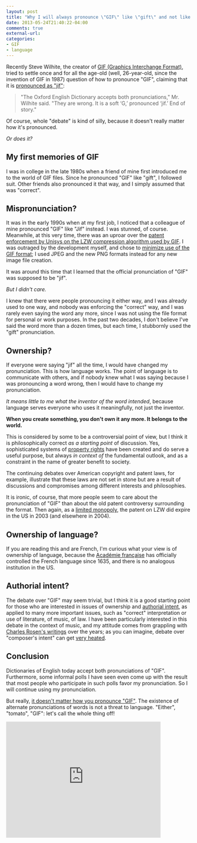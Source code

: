 ```yaml
---
layout: post
title: "Why I will always pronounce \"GIF\" like \"gift\" and not like \"Jif\""
date: 2013-05-24T21:40:22-04:00
comments: true
external-url: 
categories: 
- GIF
- language
---
```

Recently Steve Wilhite, the creator of [GIF (Graphics Interchange Format)](http://en.wikipedia.org/wiki/Graphics_Interchange_Format), tried to settle once and for all the age-old (well, 26-year-old, since the invention of GIF in 1987) question of how to pronounce "GIF", claiming that it is [pronounced as "jif"](http://howtopronouncegif.com/):

<blockquote>
"The Oxford English Dictionary accepts both pronunciations," Mr. Wilhite said. "They are wrong. It is a soft ‘G,’ pronounced ‘jif.’ End of story." 
</blockquote>

Of course, whole "debate" is kind of silly, because it doesn't really matter how it's pronounced.

*Or does it?*

<!--more-->

## My first memories of GIF

I was in college in the late 1980s when a friend of mine first introduced me to the world of GIF files. Since he pronounced "GIF" like "gift", I followed suit. Other friends also pronounced it that way, and I simply assumed that was "correct".

## Mispronunciation?

It was in the early 1990s when at my first job, I noticed that a colleague of mine pronounced "GIF" like "Jif" instead. I was stunned, of course. Meanwhile, at this very time, there was an uproar over the [patent enforcement by Unisys on the LZW compression algorithm used by GIF](http://en.wikipedia.org/wiki/Graphics_Interchange_Format#Unisys_and_LZW_patent_enforcement). I was outraged by the development myself, and chose to [minimize use of the GIF format](http://www.gnu.org/philosophy/gif.html); I used JPEG and the new PNG formats instead for any new image file creation.

It was around this time that I learned that the official pronunciation of "GIF" was supposed to be "jif".

*But I didn't care.*

I knew that there were people pronouncing it either way, and I was already used to one way, and nobody was enforcing the "correct" way, and I was rarely even saying the word any more, since I was not using the file format for personal or work purposes. In the past two decades, I don't believe I've said the word more than a dozen times, but each time, I stubbornly used the "gift" pronunciation.

## Ownership?

If everyone were saying "jif" all the time, I would have changed my pronunciation. This is how language works. The point of language is to communicate with others, and if nobody knew what I was saying because I was pronouncing a word wrong, then I would have to change my pronunciation.

*It means little to me what the inventor of the word intended*, because language serves everyone who uses it meaningfully, not just the inventor.

**When you create something, you don't own it any more. It belongs to the world.**

This is considered by some to be a controversial point of view, but I think it is philosophically correct *as a starting point* of discussion. Yes, sophisticated systems of [property rights](http://en.wikipedia.org/wiki/Property_rights_%28economics%29) have been created and do serve a useful purpose, but always *in context of* the fundamental outlook, and as a constraint in the name of greater benefit to society.

The continuing debates over American copyright and patent laws, for example, illustrate that these laws are not set in stone but are a result of discussions and compromises among different interests and philosophies.

It is ironic, of course, that more people seem to care about the pronunciation of "GIF" than about the old patent controversy surrounding the format. Then again, as a [limited monopoly](http://www.law.cornell.edu/wex/patent), the patent on LZW did expire in the US in 2003 (and elsewhere in 2004).

## Ownership of language?

If you are reading this and are French, I'm curious what your view is of ownership of language, because the [Académie française](http://en.wikipedia.org/wiki/Acad%C3%A9mie_fran%C3%A7aise) has officially controlled the French language since 1635, and there is no analogous institution in the US.

## Authorial intent?

The debate over "GIF" may seem trivial, but I think it is a good starting point for those who are interested in issues of ownership and [authorial intent](http://en.wikipedia.org/wiki/Authorial_intent), as applied to many more important issues, such as "correct" interpretation or use of literature, of music, of law. I have been particularly interested in this debate in the context of music, and my attitude comes from grappling with [Charles Rosen's writings](/blog/2012/12/10/rip-charles-rosen/) over the years; as you can imagine, debate over "composer's intent" can get [very heated](http://www.pianostreet.com/smf/index.php?topic=2657.0).

## Conclusion

Dictionaries of English today accept both pronunciations of "GIF". Furthermore, some informal polls I have seen even come up with the result that most people who participate in such polls favor my pronunciation. So I will continue using my pronunciation.

But really, [it doesn't matter how you pronounce "GIF"](http://stancarey.wordpress.com/2013/05/24/you-can-pronounce-gif-any-way-you-like/). The existence of alternate pronunciations of words is not a threat to language. "Either", "tomato", "GIF": let's call the whole thing off!

<iframe width="420" height="315" src="http://www.youtube.com/embed/dskTypuEXoM" frameborder="0" allowfullscreen></iframe>
